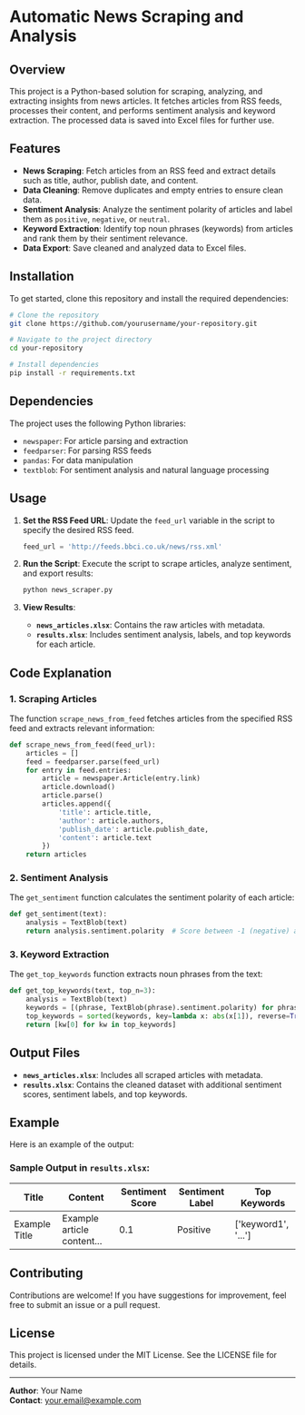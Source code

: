 # Automatic News Scraping and Analysis

## Overview
This project is a Python-based solution for scraping, analyzing, and extracting insights from news articles. It fetches articles from RSS feeds, processes their content, and performs sentiment analysis and keyword extraction. The processed data is saved into Excel files for further use.

## Features
- **News Scraping**: Fetch articles from an RSS feed and extract details such as title, author, publish date, and content.
- **Data Cleaning**: Remove duplicates and empty entries to ensure clean data.
- **Sentiment Analysis**: Analyze the sentiment polarity of articles and label them as `positive`, `negative`, or `neutral`.
- **Keyword Extraction**: Identify top noun phrases (keywords) from articles and rank them by their sentiment relevance.
- **Data Export**: Save cleaned and analyzed data to Excel files.

## Installation
To get started, clone this repository and install the required dependencies:

```bash
# Clone the repository
git clone https://github.com/yourusername/your-repository.git

# Navigate to the project directory
cd your-repository

# Install dependencies
pip install -r requirements.txt
```

## Dependencies
The project uses the following Python libraries:
- `newspaper`: For article parsing and extraction
- `feedparser`: For parsing RSS feeds
- `pandas`: For data manipulation
- `textblob`: For sentiment analysis and natural language processing

## Usage
1. **Set the RSS Feed URL**:
   Update the `feed_url` variable in the script to specify the desired RSS feed.

   ```python
   feed_url = 'http://feeds.bbci.co.uk/news/rss.xml'
   ```

2. **Run the Script**:
   Execute the script to scrape articles, analyze sentiment, and export results:

   ```bash
   python news_scraper.py
   ```

3. **View Results**:
   - **`news_articles.xlsx`**: Contains the raw articles with metadata.
   - **`results.xlsx`**: Includes sentiment analysis, labels, and top keywords for each article.

## Code Explanation
### 1. Scraping Articles
The function `scrape_news_from_feed` fetches articles from the specified RSS feed and extracts relevant information:
```python
def scrape_news_from_feed(feed_url):
    articles = []
    feed = feedparser.parse(feed_url)
    for entry in feed.entries:
        article = newspaper.Article(entry.link)
        article.download()
        article.parse()
        articles.append({
            'title': article.title,
            'author': article.authors,
            'publish_date': article.publish_date,
            'content': article.text
        })
    return articles
```

### 2. Sentiment Analysis
The `get_sentiment` function calculates the sentiment polarity of each article:
```python
def get_sentiment(text):
    analysis = TextBlob(text)
    return analysis.sentiment.polarity  # Score between -1 (negative) and 1 (positive)
```

### 3. Keyword Extraction
The `get_top_keywords` function extracts noun phrases from the text:
```python
def get_top_keywords(text, top_n=3):
    analysis = TextBlob(text)
    keywords = [(phrase, TextBlob(phrase).sentiment.polarity) for phrase in analysis.noun_phrases]
    top_keywords = sorted(keywords, key=lambda x: abs(x[1]), reverse=True)[:top_n]
    return [kw[0] for kw in top_keywords]
```

## Output Files
- **`news_articles.xlsx`**: Includes all scraped articles with metadata.
- **`results.xlsx`**: Contains the cleaned dataset with additional sentiment scores, sentiment labels, and top keywords.

## Example
Here is an example of the output:

### Sample Output in `results.xlsx`:
| Title                 | Content                    | Sentiment Score | Sentiment Label | Top Keywords       |
|-----------------------|----------------------------|-----------------|-----------------|--------------------|
| Example Title         | Example article content...| 0.1             | Positive        | ['keyword1', '...']|

## Contributing
Contributions are welcome! If you have suggestions for improvement, feel free to submit an issue or a pull request.

## License
This project is licensed under the MIT License. See the LICENSE file for details.

---
**Author**: Your Name  
**Contact**: [your.email@example.com](mailto:your.email@example.com)

